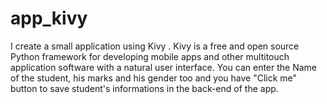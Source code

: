 # app_kivy
I create a small application using Kivy . 
Kivy is a free and open source Python framework for developing mobile apps and other multitouch application software with a natural user interface.
You can enter the Name of the student, his marks and his gender too and you have "Click me" button to save student's informations 
in the back-end of the app. 
